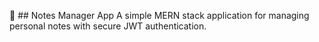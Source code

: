 📒 ## Notes Manager App
A simple MERN stack application for managing personal notes with secure JWT authentication.
